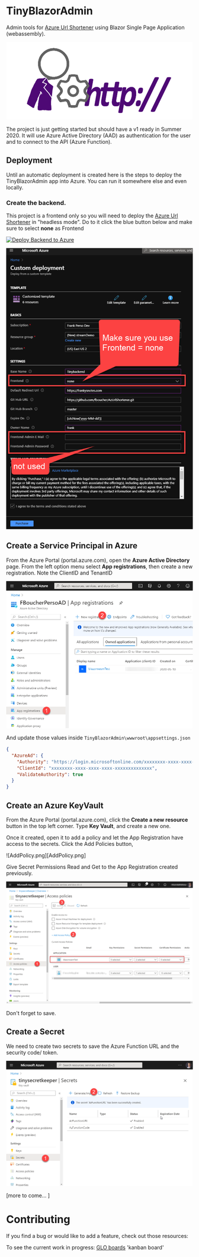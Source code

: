 # TinyBlazorAdmin

 Admin tools for [Azure Url Shortener](https://github.com/FBoucher/AzUrlShortener) using Blazor Single Page Application (webassembly).

![TinyBlazorAdmin][TinyBlazorAdmin]

The project is just getting started but should have a v1 ready in Summer 2020. It will use Azure Active Directory (AAD) as authentication for the user and to connect to the API (Azure Function).

## Deployment

 Until an automatic deployment is created here is the steps to deploy the TinyBlazorAdmin app into Azure. You can run it somewhere else and even locally.

### Create the backend.

This project is a frontend only so you will need to deploy the [Azure Url Shortener](https://github.com/FBoucher/AzUrlShortener) in "headless mode". Do to it click the blue button below and make sure to select **none** as Frontend

[![Deploy Backend to Azure](https://aka.ms/deploytoazurebutton)](https://portal.azure.com/?WT.mc_id=urlshortener-github-frbouche#create/Microsoft.Template/uri/https%3A%2F%2Fraw.githubusercontent.com%2FFBoucher%2FAzUrlShortener%2Fmaster%2Fdeployment%2FazureDeploy.json)

![CreateBackend][CreateBackend]

## Create a Service Principal in Azure

From the Azure Portal (portal.azure.com), open the **Azure Active Directory** page. From the left option menu select **App registrations**, then create a new registration. Note the ClientID and TenantID 

![Create a new registration][newRegistration]

And update those values inside `TinyBlazorAdmin\wwwroot\appsettings.json`

```json
{
  "AzureAd": {
    "Authority": "https://login.microsoftonline.com/xxxxxxxx-xxxx-xxxx-xxxx-xxxxxxxxxxxxxx",
    "ClientId": "xxxxxxxx-xxxx-xxxx-xxxx-xxxxxxxxxxxxxx",
    "ValidateAuthority": true
  }
}
```

## Create an Azure KeyVault

From the Azure Portal (portal.azure.com), click the **Create a new resource** button in the top left corner. Type **Key Vault**, and create a new one. 

Once it created, open it to add a policy and let the App Registration have access to the secrets. Click the Add Policies button,

![AddPolicy.png][AddPolicy.png]

Give Secret Permissions Read and Get to the App Registration created previously.

![EditKeyVault][EditKeyVault]

Don't forget to save.

## Create a Secret

We need to create two secrets to save the Azure Function URL and the security code/ token.

![CreateSecrets][CreateSecrets]

[more to come... ]



# Contributing

If you find a bug or would like to add a feature, check out those resources:

To see the current work in progress: [GLO boards](https://app.gitkraken.com/glo/board/XtpDU2ZLuQARV8y7) 'kanban board'



[CreateBackend]: medias/CreateBackend.png
[newRegistration]: medias/newRegistration.png
[AddPolicy]: medias/AddPolicy.png
[EditKeyVault]: medias/EditKeyVault.png
[CreateSecrets]: medias/CreateSecrets.png
[TinyBlazorAdmin]: medias/TinyBlazorAdmin.png

